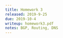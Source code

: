 ```yaml
---
title: Homework 3
released: 2019-9-25
due: 2019-10-4
writeup: homework3.pdf
notes: BGP, Routing, DNS
---
```

